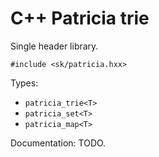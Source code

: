 C++ Patricia trie
=================

Single header library.

```
#include <sk/patricia.hxx>
```

Types:
* `patricia_trie<T>`
* `patricia_set<T>`
* `patricia_map<T>`

Documentation: TODO.
